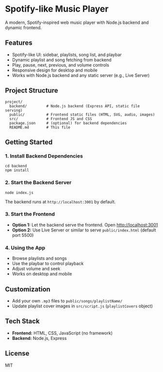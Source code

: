 # Spotify-like Music Player

A modern, Spotify-inspired web music player with Node.js backend and dynamic frontend.

## Features
- Spotify-like UI: sidebar, playlists, song list, and playbar
- Dynamic playlist and song fetching from backend
- Play, pause, next, previous, and volume controls
- Responsive design for desktop and mobile
- Works with Node.js backend and any static server (e.g., Live Server)

## Project Structure
```
project/
  backend/         # Node.js backend (Express API, static file serving)
  public/          # Frontend static files (HTML, SVG, audio, images)
  src/             # Frontend JS and CSS
  package.json     # (optional) for backend dependencies
  README.md        # This file
```

## Getting Started

### 1. Install Backend Dependencies
```
cd backend
npm install
```

### 2. Start the Backend Server
```
node index.js
```
The backend runs at `http://localhost:3001` by default.

### 3. Start the Frontend
- **Option 1:** Let the backend serve the frontend. Open [http://localhost:3001](http://localhost:3001)
- **Option 2:** Use Live Server or similar to serve `public/index.html` (default port 5500)

### 4. Using the App
- Browse playlists and songs
- Use the playbar to control playback
- Adjust volume and seek
- Works on desktop and mobile

## Customization
- Add your own `.mp3` files to `public/songs/playlistName/`
- Update playlist cover images in `src/script.js` (`playlistCovers` object)

## Tech Stack
- **Frontend:** HTML, CSS, JavaScript (no framework)
- **Backend:** Node.js, Express

## License
MIT 
